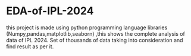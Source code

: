 # EDA-of-IPL-2024
this project is made using python programming language libraries (Numpy,pandas,matplotlib,seaborn) ,this shows the complete analysis of data of IPL 2024. Set of thousands of data taking into consideration and find result as per it.
